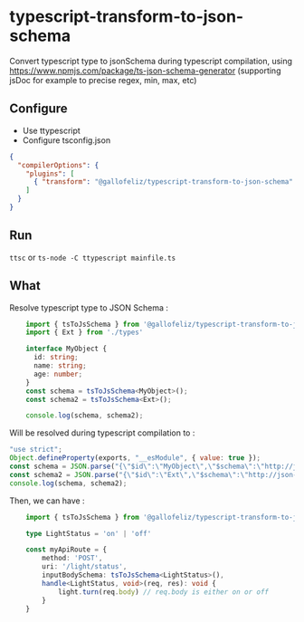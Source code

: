 # typescript-transform-to-json-schema

Convert typescript type to jsonSchema during typescript compilation, using https://www.npmjs.com/package/ts-json-schema-generator (supporting jsDoc for example to precise regex, min, max, etc)

## Configure

- Use ttypescript
- Configure tsconfig.json
```json
{
  "compilerOptions": {
    "plugins": [
      { "transform": "@gallofeliz/typescript-transform-to-json-schema" }
    ]
  }
}
```

## Run

`ttsc` or `ts-node -C ttypescript mainfile.ts`

## What

Resolve typescript type to JSON Schema :
```typescript
    import { tsToJsSchema } from '@gallofeliz/typescript-transform-to-json-schema';
    import { Ext } from './types'

    interface MyObject {
      id: string;
      name: string;
      age: number;
    }
    const schema = tsToJsSchema<MyObject>();
    const schema2 = tsToJsSchema<Ext>();

    console.log(schema, schema2);
```

Will be resolved during typescript compilation to :
```javascript
"use strict";
Object.defineProperty(exports, "__esModule", { value: true });
const schema = JSON.parse("{\"$id\":\"MyObject\",\"$schema\":\"http://json-schema.org/draft-07/schema#\",\"additionalProperties\":false,\"definitions\":{},\"properties\":{\"age\":{\"type\":\"number\"},\"id\":{\"type\":\"string\"},\"name\":{\"type\":\"string\"}},\"required\":[\"id\",\"name\",\"age\"],\"type\":\"object\"}");
const schema2 = JSON.parse("{\"$id\":\"Ext\",\"$schema\":\"http://json-schema.org/draft-07/schema#\",\"additionalProperties\":false,\"definitions\":{},\"properties\":{\"name\":{\"type\":\"string\"}},\"required\":[\"name\"],\"type\":\"object\"}");
console.log(schema, schema2);

```

Then, we can have :
```typescript
    import { tsToJsSchema } from '@gallofeliz/typescript-transform-to-json-schema';

    type LightStatus = 'on' | 'off'

    const myApiRoute = {
        method: 'POST',
        uri: '/light/status',
        inputBodySchema: tsToJsSchema<LightStatus>(),
        handle<LightStatus, void>(req, res): void {
            light.turn(req.body) // req.body is either on or off
        }
    }
```
